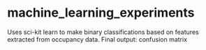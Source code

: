 # machine_learning_experiments

Uses sci-kit learn to make binary classifications based on features extracted from occupancy data.
Final output: confusion matrix
